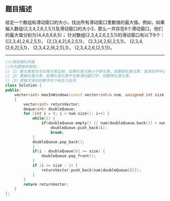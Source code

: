 ## 题目描述

给定一个数组和滑动窗口的大小，找出所有滑动窗口里数值的最大值。例如，如果输入数组{2,3,4,2,6,2,5,1}及滑动窗口的大小3，那么一共存在6个滑动窗口，他们的最大值分别为{4,4,6,6,6,5}； 针对数组{2,3,4,2,6,2,5,1}的滑动窗口有以下6个： {[2,3,4],2,6,2,5,1}， {2,[3,4,2],6,2,5,1}， {2,3,[4,2,6],2,5,1}， {2,3,4,[2,6,2],5,1}， {2,3,4,2,[6,2,5],1}， {2,3,4,2,6,[2,5,1]}。

------

```cpp
///用双端队列做
//队列更新的规则：
//（1）新元素依次与队尾元素比较，如果队尾元素小于新元素，则删除队尾元素，直至队列中没有小于新元素的值。
//（2）更新队首元素，如果队首元素不在新滑动窗口中，则删除队首元素。
//（3）把每次滑动的数字的下标压入队列
class Solution {
public:
    vector<int> maxInWindows(const vector<int>& num, unsigned int size)
    {
        vector<int> returnVector;
        deque<int> doubleQueue;
        for (int i = 0; i < num.size(); i++) {
            while(1) {
                if(doubleQueue.empty() || num[doubleQueue.back()] > num[i]) {
                    doubleQueue.push_back(i);
                    break;
            }
            doubleQueue.pop_back();
            }
            if(i - doubleQueue[0] >= size) {
                doubleQueue.pop_front();
            }
            if (i >= size - 1) {
                returnVector.push_back(num[doubleQueue[0]]);
            }  
        }
        return returnVector;
    }
};
```

